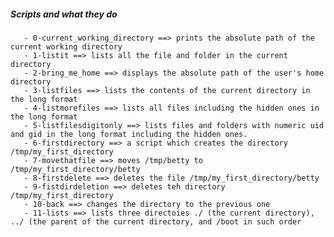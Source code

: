 #####  Scripts and what they do
       - 0-current_working_directory ==> prints the absolute path of the current working directory
       - 1-listit ==> lists all the file and folder in the current directory
       - 2-bring_me_home ==> displays the absolute path of the user's home directory
       - 3-listfiles ==> lists the contents of the current directory in the long format
       - 4-listmorefiles ==> lists all files including the hidden ones in the long format
       - 5-listfilesdigitonly ==> lists files and folders with numeric uid and gid in the long format including the hidden ones.
       - 6-firstdirectory ==> a script which creates the directory /tmp/my_first_directory
       - 7-movethatfile ==> moves /tmp/betty to /tmp/my_first_directory/betty
       - 8-firstdelete ==> deletes the file /tmp/my_first_directory/betty
       - 9-fistdirdeletion ==> deletes teh directory /tmp/my_first_directory
       - 10-back ==> changes the directory to the previous one
       - 11-lists ==> lists three directoies ./ (the current directory), ../ (the parent of the current directory, and /boot in such order
       